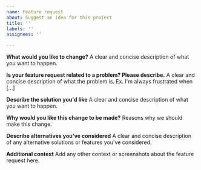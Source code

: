 ```yaml
---
name: Feature request
about: Suggest an idea for this project
title: ''
labels: ''
assignees: ''

---
```


**What would you like to change?**
A clear and concise description of what you want to happen.

**Is your feature request related to a problem? Please describe.**
A clear and concise description of what the problem is. Ex. I'm always frustrated when [...]

**Describe the solution you'd like**
A clear and concise description of what you want to happen.

**Why would you like this change to be made?**
Reasons why we should make this change.

**Describe alternatives you've considered**
A clear and concise description of any alternative solutions or features you've considered.

**Additional context**
Add any other context or screenshots about the feature request here.
